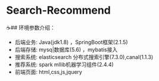 # Search-Recommend
☕️## 环境参数介绍：
- 后端业务: Java(jdk1.8) ，SpringBoot框架(2.1.5)
- 后端存储: mysq|数据库(5.6) ，mybatis接入
- 搜索系统: elasticsearch 分布式搜索引擎(7.3.0),canal(1.1.3)
- 推荐系统: spark mllib机器学习组件(2.4.4)
- 前端页面: html,css,js,jquery
